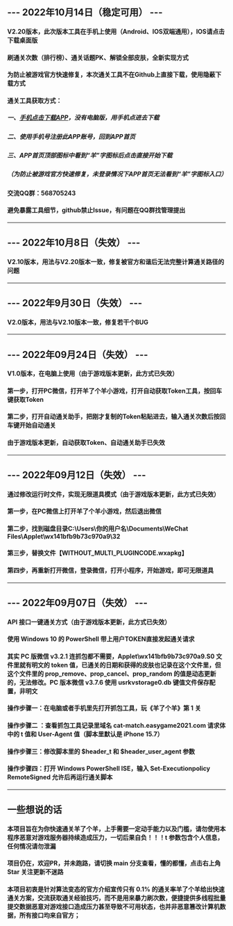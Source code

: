 ## --- 2022年10月14日（稳定可用） ---
#### V2.20版本，此次版本工具在手机上使用（Android、IOS双端通用），IOS请点击下载桌面版
#### 刷通关次数（排行榜）、通关话题PK、解锁全部皮肤，全新实现方式
#### 为防止被游戏官方快速修复，本次通关工具不在Github上直接下载，使用隐蔽下载方式
#### 通关工具获取方式：
##### 一、[手机点击下载APP](https://www.tsyule.cn/index.php/index/index/appid/7/tgid/cf0013800)，没有电脑版，用手机点进去下载
##### 二、使用手机号注册此APP账号，回到APP首页
##### 三、APP首页顶部图标中看到“羊”字图标后点击直接开始下载
##### （为防止被游戏官方快速修复，未登录情况下APP首页无法看到“羊”字图标入口）
#### 交流QQ群：568705243
#### 避免暴露工具细节，github禁止Issue，有问题在QQ群找管理提出
---
## --- 2022年10月8日（失效） ---
#### V2.10版本，用法与V2.20版本一致，修复被官方和谐后无法完整计算通关路径的问题
---
## --- 2022年9月30日（失效） ---
#### V2.0版本，用法与V2.10版本一致，修复若干个BUG
---
## --- 2022年09月24日（失效） ---
#### V1.0版本，在电脑上使用（由于游戏版本更新，此方式已失效）
#### 第一步，打开PC微信，打开羊了个羊小游戏，打开自动获取Token工具，按回车键获取Token
#### 第二步，打开自动通关助手，把刚才复制的Token粘贴进去，输入通关次数后按回车键开始自动通关
#### 由于游戏版本更新，自动获取Token、自动通关助手已失效
---
## --- 2022年09月12日（失效） ---
#### 通过修改运行时文件，实现无限道具模式（由于游戏版本更新，此方式已失效）
#### 第一步，在PC微信上打开羊了个羊小游戏，然后退出微信
#### 第二步，找到磁盘目录C:\Users\你的用户名\Documents\WeChat Files\Applet\wx141bfb9b73c970a9\32
#### 第三步，替换文件【__WITHOUT_MULTI_PLUGINCODE__.wxapkg】
#### 第四步，再重新打开微信，登录微信，打开小程序，开始游戏，即可无限道具
---
## --- 2022年09月07日（失效） ---
#### API 接口一键通关方式（由于游戏版本更新，此方式已失效）
#### 使用 Windows 10 的 PowerShell 带上用户TOKEN直接发起通关请求
#### 其实 PC 版微信 v3.2.1 连抓包都不需要，Applet\wx141bfb9b73c970a9\.S0 文件里就有明文的 token 值，已通关的日期和获得的皮肤也记录在这个文件里，但这个文件里的 prop_remove、prop_cancel、prop_random 的值是动态更新的，无法修改。PC 版本微信 v3.7.6 使用 usrkvstorage0.db 键值文件保存配置，非明文
#### 操作步骤一：在电脑或者手机里先打开抓包工具，玩《羊了个羊》第 1 关
#### 操作步骤二 ：查看抓包工具记录里域名 cat-match.easygame2021.com 请求体中的 t 值和 User-Agent 值（脚本里默认是 iPhone 15.7）
#### 操作步骤三：修改脚本里的 $header_t 和 $header_user_agent 参数
#### 操作步骤四：打开 Windows PowerShell ISE，输入 Set-Executionpolicy RemoteSigned 允许后再运行通关脚本
---
## 一些想说的话
#### 本项目旨在为你快速通关羊了个羊，上手需要一定动手能力以及门槛，请勿使用本程序恶意对游戏服务器持续造成压力，一切后果自负！！！t 参数包含个人信息，任何情况请勿泄漏
#### 项目仍在，欢迎PR，并未跑路，请切换 main 分支查看，懂的都懂，点击右上角 Star 关注更新不迷路
#### 本项目初衷是针对算法变态的官方介绍宣传只有 0.1% 的通关率羊了个羊给出快速通关方案，交流获取通关经验技巧，而不是用来暴力刷次数，便捷提供多线程批量提交数据恶意对游戏接口造成压力甚至导致不可用状态，也并非恶意篡改计算机数据，所有接口均来自官方；
